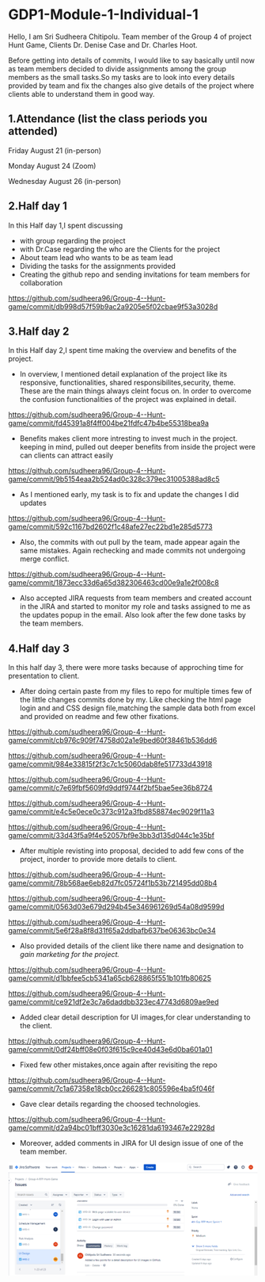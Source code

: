 # GDP1-Module-1-Individual-1

Hello, I am Sri Sudheera Chitipolu. Team member of the Group 4 of project Hunt Game, Clients Dr. Denise Case and Dr. Charles Hoot.

Before getting into details of commits, I would like to say basically until now as team members decided to divide assignments among the group members as the small tasks.So my tasks are to look into every details provided by team and fix the changes also give details of the project where clients able to understand them in good way.

## 1.Attendance (list the class periods you attended)

Friday August 21 (in-person)

Monday August 24 (Zoom)

Wednesday August 26 (in-person)

## 2.Half day 1

In this Half day 1,I spent discussing
- with group regarding the project
- with Dr.Case regarding the who are the Clients for the project
- About team lead who wants to be as team lead
- Dividing the tasks for the assignments provided 
- Creating the github repo and sending invitations for team members for collaboration

 https://github.com/sudheera96/Group-4--Hunt-game/commit/db998d57f59b9ac2a9205e5f02cbae9f53a3028d
 
## 3.Half day 2

In this Half day 2,I spent time making the overview and benefits of the project.

* In overview, I mentioned detail explanation of the project like its responsive, functionalities, shared responsibilites,security, theme. These are the main things always cleint focus on. In order to overcome the confusion functionalities of the project was explained in detail.

https://github.com/sudheera96/Group-4--Hunt-game/commit/fd45391a8f4ff004be21fdfc47b4be55318bea9a

* Benefits makes client more intresting to invest much in the project. keeping in mind, pulled out deeper benefits from inside the project were can clients can attract easily
 
 https://github.com/sudheera96/Group-4--Hunt-game/commit/9b5154eaa2b524ad0c328c379ec31005388ad8c5
 
 * As I mentioned early, my task is to fix and update the changes I did updates
 
 https://github.com/sudheera96/Group-4--Hunt-game/commit/592c1167bd2602f1c48afe27ec22bd1e285d5773
 
* Also, the commits with out pull by the team, made appear again the same mistakes. Again rechecking and made commits not undergoing merge conflict.
 
 https://github.com/sudheera96/Group-4--Hunt-game/commit/1873ecc33d6a65d382306463cd00e9a1e2f008c8
 
* Also accepted JIRA requests from team members and created account in the JIRA and started to monitor my role and tasks assigned to me as the updates popup in the email. Also look after the few done tasks by the team members.

## 4.Half day 3

In this half day 3, there were more tasks because of approching time for presentation to client.

* After doing certain paste from my files to repo for multiple times few of the little changes commits done by my. Like checking the html page login and and CSS design file,matching the sample data both from excel and provided on readme and few other fixations.

https://github.com/sudheera96/Group-4--Hunt-game/commit/cb976c909f74758d02a1e9bed60f38461b536dd6

https://github.com/sudheera96/Group-4--Hunt-game/commit/984e33815f2f3c7c1c5060dab8fe517733d43918

https://github.com/sudheera96/Group-4--Hunt-game/commit/c7e69fbf5609fd9ddf9744f2bf5bae5ee36b8724

https://github.com/sudheera96/Group-4--Hunt-game/commit/e4c5e0ece0c373c912a3fbd858874ec9029f11a3

https://github.com/sudheera96/Group-4--Hunt-game/commit/33d43f5a9f4e52057bf9e3bb3d135d044c1e35bf

* After multiple revisting into proposal, decided to add few cons of the project, inorder to provide more details to client.

https://github.com/sudheera96/Group-4--Hunt-game/commit/78b568ae6eb82d7fc05724f1b53b721495dd08b4

https://github.com/sudheera96/Group-4--Hunt-game/commit/0563d03e679d294b45e346961269d54a08d9599d

https://github.com/sudheera96/Group-4--Hunt-game/commit/5e6f28a8f8d31f65a2ddbafb637be06363bc0e34

* Also provided details of the client like there name and designation to _gain marketing for the project._

https://github.com/sudheera96/Group-4--Hunt-game/commit/d1bbfee5cb5341a65cb628865f551b101fb80625

https://github.com/sudheera96/Group-4--Hunt-game/commit/ce921df2e3c7a6daddbb323ec47743d6809ae9ed

* Added clear detail description for UI images,for clear understanding to the client.

https://github.com/sudheera96/Group-4--Hunt-game/commit/0df24bff08e0f03f615c9ce40d43e6d0ba601a01

* Fixed few other mistakes,once again after revisiting the repo

https://github.com/sudheera96/Group-4--Hunt-game/commit/7c1a67358e18cb0cc266281c805596e4ba5f046f

* Gave clear details regarding the choosed technologies.

https://github.com/sudheera96/Group-4--Hunt-game/commit/d2a94bc01bff3030e3c16281da6193467e22928d

* Moreover, added comments in JIRA for UI design issue of one of the team member.

![JIRA](https://raw.githubusercontent.com/sudheera96/GDP1-Module-1-Individual-1/master/Screenshot%20(117).png)











 
 
 
 







